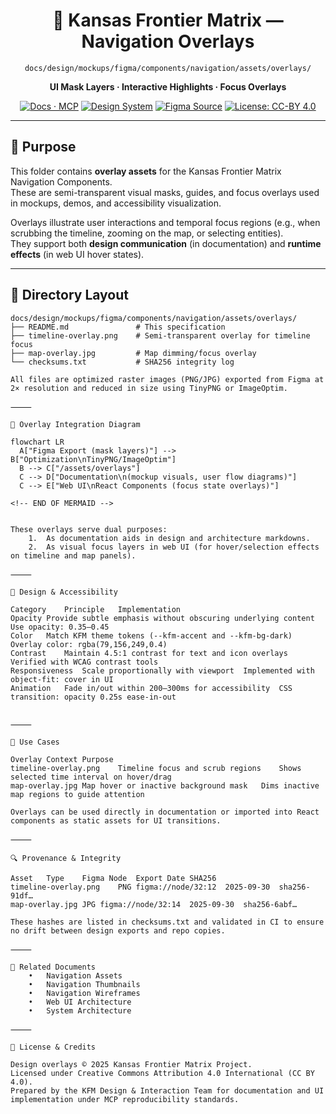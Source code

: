 <div align="center">

# 🧭 Kansas Frontier Matrix — Navigation Overlays  
`docs/design/mockups/figma/components/navigation/assets/overlays/`

**UI Mask Layers · Interactive Highlights · Focus Overlays**

[![Docs · MCP](https://img.shields.io/badge/Docs-MCP-blue)](../../../../../../../docs/)
[![Design System](https://img.shields.io/badge/Design-System-green)](../../../../../../../docs/design/)
[![Figma Source](https://img.shields.io/badge/Figma-Navigation%20Overlays-purple)](../../figma-refs.json)
[![License: CC-BY 4.0](https://img.shields.io/badge/License-CC--BY%204.0-lightgrey)](../../../../../../../LICENSE)

</div>

---

## 🎯 Purpose

This folder contains **overlay assets** for the Kansas Frontier Matrix Navigation Components.  
These are semi-transparent visual masks, guides, and focus overlays used in mockups, demos, and accessibility visualization.  

Overlays illustrate user interactions and temporal focus regions (e.g., when scrubbing the timeline, zooming on the map, or selecting entities).  
They support both **design communication** (in documentation) and **runtime effects** (in web UI hover states).

---

## 📁 Directory Layout

```text
docs/design/mockups/figma/components/navigation/assets/overlays/
├── README.md               # This specification
├── timeline-overlay.png    # Semi-transparent overlay for timeline focus
├── map-overlay.jpg         # Map dimming/focus overlay
└── checksums.txt           # SHA256 integrity log

All files are optimized raster images (PNG/JPG) exported from Figma at 2× resolution and reduced in size using TinyPNG or ImageOptim.

⸻

🧩 Overlay Integration Diagram

flowchart LR
  A["Figma Export (mask layers)"] --> B["Optimization\nTinyPNG/ImageOptim"]
  B --> C["/assets/overlays"]
  C --> D["Documentation\n(mockup visuals, user flow diagrams)"]
  C --> E["Web UI\nReact Components (focus state overlays)"]

<!-- END OF MERMAID -->


These overlays serve dual purposes:
	1.	As documentation aids in design and architecture markdowns.
	2.	As visual focus layers in web UI (for hover/selection effects on timeline and map panels).

⸻

🎨 Design & Accessibility

Category	Principle	Implementation
Opacity	Provide subtle emphasis without obscuring underlying content	Use opacity: 0.35–0.45
Color	Match KFM theme tokens (--kfm-accent and --kfm-bg-dark)	Overlay color: rgba(79,156,249,0.4)
Contrast	Maintain 4.5:1 contrast for text and icon overlays	Verified with WCAG contrast tools
Responsiveness	Scale proportionally with viewport	Implemented with object-fit: cover in UI
Animation	Fade in/out within 200–300ms for accessibility	CSS transition: opacity 0.25s ease-in-out


⸻

🧠 Use Cases

Overlay	Context	Purpose
timeline-overlay.png	Timeline focus and scrub regions	Shows selected time interval on hover/drag
map-overlay.jpg	Map hover or inactive background mask	Dims inactive map regions to guide attention

Overlays can be used directly in documentation or imported into React components as static assets for UI transitions.

⸻

🔍 Provenance & Integrity

Asset	Type	Figma Node	Export Date	SHA256
timeline-overlay.png	PNG	figma://node/32:12	2025-09-30	sha256-91df…
map-overlay.jpg	JPG	figma://node/32:14	2025-09-30	sha256-6abf…

These hashes are listed in checksums.txt and validated in CI to ensure no drift between design exports and repo copies.

⸻

🧾 Related Documents
	•	Navigation Assets
	•	Navigation Thumbnails
	•	Navigation Wireframes
	•	Web UI Architecture
	•	System Architecture

⸻

📜 License & Credits

Design overlays © 2025 Kansas Frontier Matrix Project.
Licensed under Creative Commons Attribution 4.0 International (CC BY 4.0).
Prepared by the KFM Design & Interaction Team for documentation and UI implementation under MCP reproducibility standards.

